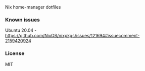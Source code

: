 Nix home-manager dotfiles

### Known issues

Ubuntu 20.04 - https://github.com/NixOS/nixpkgs/issues/121694#issuecomment-2159420924

### License

MIT

